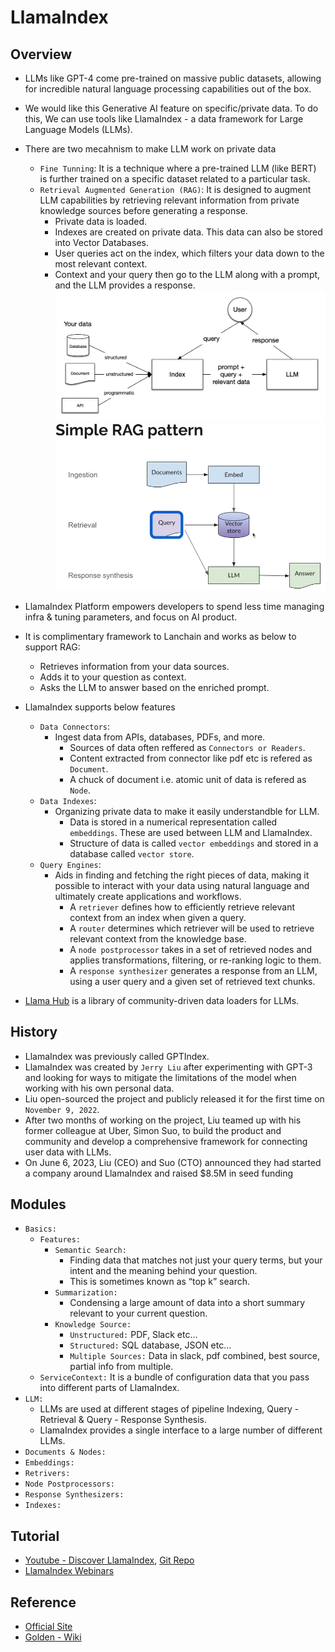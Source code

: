 # LlamaIndex 

## Overview
- LLMs like GPT-4 come pre-trained on massive public datasets, allowing for incredible natural language processing capabilities out of the box. 
- We would like this Generative AI feature on specific/private data. To do this, We can use tools like LlamaIndex - a data framework for Large Language Models (LLMs).
- There are two mecahnism to make LLM work on private data
  - `Fine Tunning`: It is a technique where a pre-trained LLM (like BERT) is further trained on a specific dataset related to a particular task.
  - `Retrieval Augmented Generation (RAG)`: It is designed to augment LLM capabilities by retrieving relevant information from private knowledge sources before generating a response.
    - Private data is loaded.
    - Indexes are created on private data. This data can also be stored into Vector Databases.
    - User queries act on the index, which filters your data down to the most relevant context.
    - Context and your query then go to the LLM along with a prompt, and the LLM provides a response.
    ![](00-images/basic_rag.png)
    ![](00-images/SimpleRAGPattern.png)
- LlamaIndex Platform empowers developers to spend less time managing infra & tuning parameters, and focus on AI product. 
- It is complimentary framework to Lanchain and works as below to support RAG:
  - Retrieves information from your data sources.
  - Adds it to your question as context.
  - Asks the LLM to answer based on the enriched prompt.
- LlamaIndex supports below features
  - `Data Connectors`: 
    - Ingest data from APIs, databases, PDFs, and more.
      - Sources of data often reffered as `Connectors or Readers`.
      - Content extracted from connector like pdf etc is refered as `Document`.
      - A chuck of document i.e. atomic unit of data is refered as `Node`.
  - `Data Indexes`: 
    - Organizing private data to make it easily understandble for LLM.
      - Data is stored in a numerical representation called `embeddings`. These are used between LLM and LlamaIndex.
      - Structure of data is called `vector embeddings` and stored in a database called `vector store`.
  - `Query Engines`: 
    - Aids in finding and fetching the right pieces of data, making it possible to interact with your data using natural language and ultimately create applications and workflows.
      - A `retriever` defines how to efficiently retrieve relevant context from an index when given a query.
      - A `router` determines which retriever will be used to retrieve relevant context from the knowledge base.
      - A `node postprocessor` takes in a set of retrieved nodes and applies transformations, filtering, or re-ranking logic to them.
      - A `response synthesizer` generates a response from an LLM, using a user query and a given set of retrieved text chunks.

- [Llama Hub](https://llamahub.ai/) is a library of community-driven data loaders for LLMs.

## History
- LlamaIndex was previously called GPTIndex.
- LlamaIndex was created by `Jerry Liu` after experimenting with GPT-3 and looking for ways to mitigate the limitations of the model when working with his own personal data.
- Liu open-sourced the project and publicly released it for the first time on `November 9, 2022`.
- After two months of working on the project, Liu teamed up with his former colleague at Uber, Simon Suo, to build the product and community and develop a comprehensive framework for connecting user data with LLMs.
- On June 6, 2023, Liu (CEO) and Suo (CTO) announced they had started a company around LlamaIndex and raised $8.5M in seed funding 

## Modules
- `Basics:`
  - `Features:`
     - `Semantic Search:` 
       - Finding data that matches not just your query terms, but your intent and the meaning behind your question. 
       - This is sometimes known as “top k” search.
     - `Summarization:`
       - Condensing a large amount of data into a short summary relevant to your current question.
     - `Knowledge Source:`
       - `Unstructured:` PDF, Slack etc...
       - `Structured:` SQL database, JSON etc...
       - `Multiple Sources:` Data in slack, pdf combined, best source, partial info from multiple.
  - `ServiceContext:` It is a bundle of configuration data that you pass into different parts of LlamaIndex.
- `LLM:`
  - LLMs are used at different stages of pipeline Indexing, Query - Retrieval & Query - Response Synthesis.
  - LlamaIndex provides a single interface to a large number of different LLMs.
- `Documents & Nodes:`
- `Embeddings:`
- `Retrivers:`
- `Node Postprocessors:`
- `Response Synthesizers:`
- `Indexes:`

## Tutorial
- [Youtube - Discover LlamaIndex](https://www.youtube.com/playlist?list=PLTZkGHtR085ZjK1srrSZIrkeEzQiMjO9W), [Git Repo](https://github.com/run-llama/llama_docs_bot)
- [LlamaIndex Webinars](https://www.youtube.com/playlist?list=PLTZkGHtR085YK5CdOy8vAWQ7c-mUFzTBC)

## Reference
- [Official Site](https://www.llamaindex.ai/)
- [Golden - Wiki](https://golden.com/wiki/LlamaIndex-6AYDZM9)
